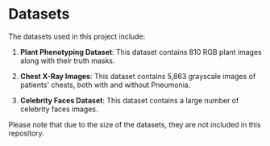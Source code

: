 # Datasets

The datasets used in this project include:

1. **Plant Phenotyping Dataset**: This dataset contains 810 RGB plant images along with their truth masks.

2. **Chest X-Ray Images**: This dataset contains 5,863 grayscale images of patients' chests, both with and without Pneumonia.

3. **Celebrity Faces Dataset**: This dataset contains a large number of celebrity faces images.

Please note that due to the size of the datasets, they are not included in this repository. 
